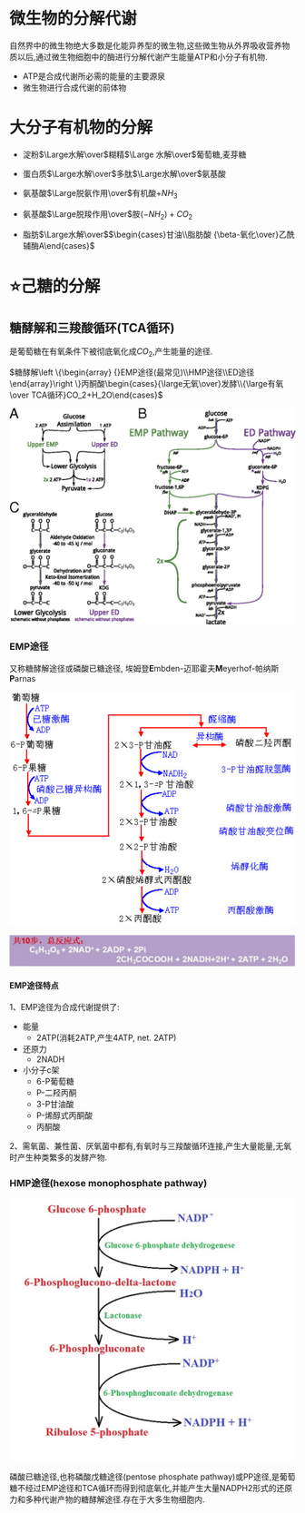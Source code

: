 # 微生物的分解代谢

自然界中的微生物绝大多数是化能异养型的微生物,这些微生物从外界吸收营养物质以后,通过微生物细胞中的酶进行分解代谢产生能量ATP和小分子有机物.

+   ATP是合成代谢所必需的能量的主要源泉
+   微生物进行合成代谢的前体物

# 大分子有机物的分解

+   淀粉$\Large水解\over$糊精$\Large 水解\over$葡萄糖,麦芽糖
+   蛋白质$\Large水解\over$多肽$\Large水解\over$氨基酸
+   氨基酸$\Large脱氨作用\over$有机酸$+NH_3$
+   氨基酸$\Large脱羧作用\over$胺$(-NH_2)+CO_2$

+   脂肪$\Large水解\over$$\begin{cases}甘油\\脂肪酸 {\beta-氧化\over}乙酰辅酶A\end{cases}$

# :star:己糖的分解

## 糖酵解和三羧酸循环(TCA循环)

是葡萄糖在有氧条件下被彻底氧化成$CO_2$,产生能量的途径.

$糖酵解\left \{\begin{array} {}EMP途径(最常见)\\HMP途径\\ED途径\end{array}\right \}丙酮酸\begin{cases}{\large无氧\over}发酵\\{\large有氧\over TCA循环}CO_2+H_2O\end{cases}$

![糖酵解](image/F1.large.jpg)

### EMP途径

又称糖酵解途径或磷酸已糖途径,  埃姆登**E**mbden-迈耶霍夫**M**eyerhof-帕纳斯**P**arnas

![image-20210615153909665](image/image-20210615153909665.png)

![image-20210615154559907](image/image-20210615154559907.png)

#### EMP途径特点

1、EMP途径为合成代谢提供了:

+   能量	
    +   2ATP(消耗2ATP,产生4ATP, net. 2ATP)
+   还原力
    +   2NADH
+   小分子c架
    +   6-P葡萄糖
    +   P-二羟丙酮
    +   3-P甘油酸
    +   P-烯醇式丙酮酸
    +   丙酮酸

2、需氧菌、兼性菌、厌氧菌中都有,有氧时与三羧酸循环连接,产生大量能量,无氧时产生种类繁多的发酵产物.

### HMP途径(hexose monophosphate pathway)

<img src="image/oxidativephasepentosephosphatepathway.jpg" alt="oxidativephasepentosephosphatepathway" style="zoom:67%;" />

磷酸已糖途径,也称磷酸戊糖途径(pentose phosphate pathway)或PP途径,是葡萄糖不经过EMP途径和TCA循环而得到彻底氧化,并能产生大量NADPH2形式的还原力和多种代谢产物的糖酵解途径.存在于大多生物细胞内.

